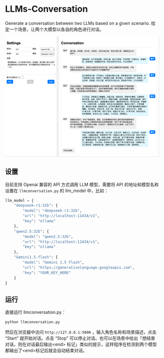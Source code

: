 # LLMs-Conversation

Generate a conversation between two LLMs based on a given scenario. 给定一个场景，让两个大模型以各自的角色进行对话。

![demo](demo.png)

## 设置

目前支持 Openai 兼容的 API 方式调用 LLM 模型，需要将 API 的地址和模型名称设置在 `llmconversation.py` 的 llm_model 中，比如：

```python
llm_model = {
    "deepseek-r1:32b": {
        "model": "deepseek-r1:32b",
        "url": "http://localhost:11434/v1",
        "key": "ollama"
    },
    "qwen2.5:32b": {
        "model": "qwen2.5:32b",
        "url": "http://localhost:11434/v1",
        "key": "ollama"
    },
    "Gemini1.5-flash": {
        "model": "Gemini 1.5 Flash",
        "url": "https://generativelanguage.googleapis.com",
        "key": "YOUR_KEY_HERE"
    }
}
```

## 运行

直接运行 llmconversation.py：

```bash
python llmconversation.py
```

然后在浏览器中访问 `http://127.0.0.1:5000` ，输入角色名称和场景描述，点击 “Start” 就开始对话。点击 “Stop” 可以停止对话。也可以在场景中给出「想结束对话，则在对话最后输出\<end> 标记」类似的提示，这样程序在检测到两个模型都输出了\<end>标记后就会自动结束对话。
